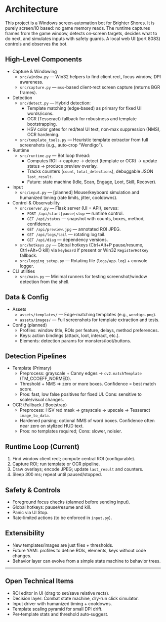 # Architecture

This project is a Windows screen‑automation bot for Brighter Shores. It is purely screen/IO based: no game memory reads. The runtime captures frames from the game window, detects on‑screen targets, decides what to do next, and simulates inputs with safety guards. A local web UI (port 8083) controls and observes the bot.

## High‑Level Components

- Capture & Windowing
  - `src/window.py` — Win32 helpers to find client rect, focus window, DPI awareness.
  - `src/capture.py` — `mss`-based client‑rect screen capture (returns BGR frames).
- Detection
  - `src/detect.py` — Hybrid detection:
    - Template matching (edge‑based) as primary for fixed UI words/icons.
    - OCR (Tesseract) fallback for robustness and template bootstrapping.
    - HSV color gates for red/teal UI text, non‑max suppression (NMS), OCR hardening.
  - `src/template_tools.py` — Heuristic template extractor from full screenshots (e.g., auto‑crop “Wendigo”).
- Runtime
  - `src/runtime.py` — Bot loop thread:
    - Computes ROI → capture → detect (template or OCR) → update status → produce preview overlay.
    - Tracks counters (`count`, `total_detections`), debuggable JSON `last_result`.
    - Future: state machine (Idle, Scan, Engage, Loot, Skill, Recover).
- Input
  - `src/input.py` — [planned] Mouse/keyboard simulation and humanized timing (rate limits, jitter, cooldowns).
- Control & Observability
  - `src/server.py` — Flask server (UI + API), serves:
    - `POST /api/start|pause|stop` — runtime control.
    - `GET /api/status` — snapshot with counts, boxes, method, confidence.
    - `GET /api/preview.jpg` — annotated ROI JPEG.
    - `GET /api/logs/tail` — rotating log tail.
    - `GET /api/diag` — dependency versions.
  - `src/hotkeys.py` — Global hotkeys (Ctrl+Alt+P pause/resume, Ctrl+Alt+O kill) via `keyboard` if present or Win32 `RegisterHotKey` fallback.
  - `src/logging_setup.py` — Rotating file (`logs/app.log`) + console logger.
- CLI utilities
  - `src/main.py` — Minimal runners for testing screenshot/window detection from the shell.

## Data & Config

- Assets
  - `assets/templates/` — Edge‑matching templates (e.g., `wendigo.png`).
  - `assets/images/` — Full screenshots for template extraction and tests.
- Config (planned)
  - Profiles: window title, ROIs per feature, delays, method preferences.
  - Keys: action bindings (attack, loot, interact, etc.).
  - Elements: detection params for monsters/loot/buttons.

## Detection Pipelines

- Template (Primary)
  - Preprocess: grayscale + Canny edges → `cv2.matchTemplate` (TM_CCOEFF_NORMED).
  - Threshold + NMS ⇒ zero or more boxes. Confidence = best match score.
  - Pros: fast, low false positives for fixed UI. Cons: sensitive to scale/visual changes.
- OCR (Fallback / Bootstrap)
  - Preprocess: HSV red mask → grayscale → upscale → Tesseract `image_to_data`.
  - Hardened parsing; optional NMS of word boxes. Confidence often near zero on stylized HUD text.
  - Pros: no templates required; Cons: slower, noisier.

## Runtime Loop (Current)

1. Find window client rect; compute central ROI (configurable).
2. Capture ROI; run template or OCR pipeline.
3. Draw overlays; encode JPEG; update `last_result` and counters.
4. Sleep 300 ms; repeat until paused/stopped.

## Safety & Controls

- Foreground focus checks (planned before sending input).
- Global hotkeys: pause/resume and kill.
- Panic via UI Stop.
- Rate‑limited actions (to be enforced in `input.py`).

## Extensibility

- New templates/images are just files + thresholds.
- Future YAML profiles to define ROIs, elements, keys without code changes.
- Behavior layer can evolve from a simple state machine to behavior trees.

---

## Open Technical Items

- ROI editor in UI (drag to set/save relative rects).
- Decision layer: Combat state machine, dry‑run click simulator.
- Input driver with humanized timing + cooldowns.
- Template scaling pyramid for small DPI drift.
- Per‑template stats and threshold auto‑suggest.
